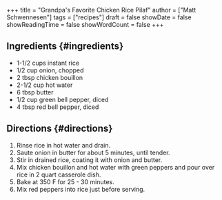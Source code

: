 +++
title = "Grandpa's Favorite Chicken Rice Pilaf"
author = ["Matt Schwennesen"]
tags = ["recipes"]
draft = false
showDate = false
showReadingTime = false
showWordCount = false
+++

## Ingredients {#ingredients}

-   1-1/2 cups instant rice
-   1/2 cup onion, chopped
-   2 tbsp chicken bouillon
-   2-1/2 cup hot water
-   6 tbsp butter
-   1/2 cup green bell pepper, diced
-   4 tbsp red bell pepper, diced


## Directions {#directions}

1.  Rinse rice in hot water and drain.
2.  Saute onion in butter for about 5 minutes, until tender.
3.  Stir in drained rice, coating it with onion and butter.
4.  Mix chicken bouillon and hot water with green peppers and pour over rice in 2
    quart casserole dish.
5.  Bake at 350 F for 25 - 30 minutes.
6.  Mix red peppers into rice just before serving.
